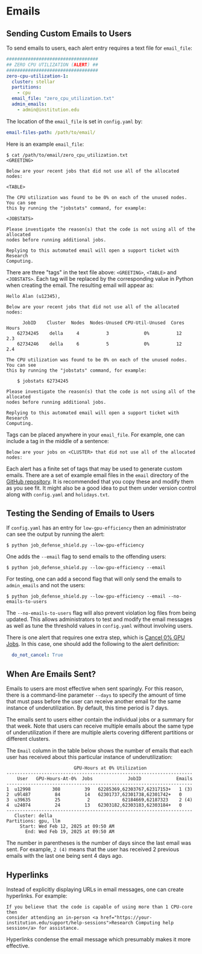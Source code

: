 # Emails

## Sending Custom Emails to Users

To send emails to users, each alert entry requires a text file for `email_file`:

```yaml
##################################
## ZERO CPU UTILIZATION (ALERT) ##
##################################
zero-cpu-utilization-1:
  cluster: stellar
  partitions:
    - cpu
  email_file: "zero_cpu_utilization.txt"
  admin_emails:
    - admin@institution.edu
```

The location of the `email_file` is set in `config.yaml` by:

```yaml
email-files-path: /path/to/email/
```

Here is an example `email_file`:

```
$ cat /path/to/email/zero_cpu_utilization.txt
<GREETING>

Below are your recent jobs that did not use all of the allocated nodes:

<TABLE>

The CPU utilization was found to be 0% on each of the unused nodes. You can see
this by running the "jobstats" command, for example:

<JOBSTATS>

Please investigate the reason(s) that the code is not using all of the allocated
nodes before running additional jobs.

Replying to this automated email will open a support ticket with Research
Computing.
```

There are three "tags" in the text file above: `<GREETING>`, `<TABLE>` and `<JOBSTATS>`.
Each tag will be replaced by the corresponding value in Python when creating the email. The resulting email will appear as:

```
Hello Alan (u12345),

Below are your recent jobs that did not use all of the allocated nodes:

      JobID    Cluster  Nodes  Nodes-Unused CPU-Util-Unused  Cores  Hours
    62734245    della     4          3             0%          12    2.3 
    62734246    della     6          5             0%          12    2.4 

The CPU utilization was found to be 0% on each of the unused nodes. You can see
this by running the "jobstats" command, for example:

    $ jobstats 62734245

Please investigate the reason(s) that the code is not using all of the allocated
nodes before running additional jobs.

Replying to this automated email will open a support ticket with Research
Computing.
```

Tags can be placed anywhere in your `email_file`. For example, one can include a tag in the middle of a sentence:

```
Below are your jobs on <CLUSTER> that did not use all of the allocated nodes:
```

Each alert has a finite set of tags that may be used to generate custom emails. There are
a set of example email files in the `email` directory of the [GitHub repository](https://github.com/jdh4/job_defense_shield). It is
recommended that you copy these and modify them as you see fit. It might also be a good
idea to put them under version control along with `config.yaml` and `holidays.txt`.

## Testing the Sending of Emails to Users

If `config.yaml` has an entry for `low-gpu-efficiency` then an administrator can see the output by running the alert:

```
$ python job_defense_shield.py --low-gpu-efficiency
```

One adds the `--email` flag to send emails to the offending users:

```
$ python job_defense_shield.py --low-gpu-efficiency --email

```

For testing, one can add a second flag that will only send the emails to `admin_emails` and not the users:

```
$ python job_defense_shield.py --low-gpu-efficiency --email --no-emails-to-users
```

The `--no-emails-to-users` flag will also prevent violation log files from being updated. This allows administrators to test and modify the email messages as well as tune the threshold values in `config.yaml` without involving users.

There is one alert that requires one extra step, which is [Cancel 0% GPU Jobs](alert/cancel_gpu_jobs.md). In this case, one should add the following to the alert definition:

```yaml
  do_not_cancel: True
```

## When Are Emails Sent?

Emails to users are most effective when sent sparingly. For this reason, there is a command-line parameter `--days` to specify the amount of time that must pass before the user can receive another email for the same instance of underutilization. By default, this time period is 7 days.

The emails sent to users either contain the individual jobs or a summary for that week. Note that users can receive multiple emails about the same type of underutilization if there are multiple alerts covering different partitions or different clusters.

The `Email` column in the table below shows the number of emails that each user has received about this particular instance of underutilization:

```
                         GPU-Hours at 0% Utilization
---------------------------------------------------------------------
    User   GPU-Hours-At-0%  Jobs             JobID             Emails
---------------------------------------------------------------------
1  u12998        308         39   62285369,62303767,62317153+   1 (3)
2  u9l487         84         14   62301737,62301738,62301742+   0
3  u39635         25          2            62184669,62187323    2 (4)
4  u24074         24         13   62303182,62303183,62303184+   0
---------------------------------------------------------------------
   Cluster: della
Partitions: gpu, llm
     Start: Wed Feb 12, 2025 at 09:50 AM
       End: Wed Feb 19, 2025 at 09:50 AM
```

The number in parentheses is the number of days since the last email was sent. For example, `2 (4)` means that the user has received 2 previous emails with the last one being sent 4 days ago.

## Hyperlinks

Instead of explicitly displaying URLs in email messages, one can create hyperlinks. For example:

```
If you believe that the code is capable of using more than 1 CPU-core then
consider attending an in-person <a href="https://your-institution.edu/support/help-sessions">Research Computing help session</a> for assistance.
```

Hyperlinks condense the email message which presumably makes it more effective.
